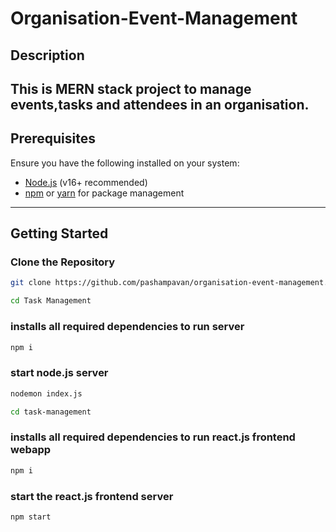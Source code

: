# Organisation-Event-Management

## Description
This is MERN stack project to manage events,tasks and attendees in an organisation.
---

## Prerequisites
Ensure you have the following installed on your system:
- [Node.js](https://nodejs.org/) (v16+ recommended)
- [npm](https://www.npmjs.com/) or [yarn](https://yarnpkg.com/) for package management

---

## Getting Started

### Clone the Repository
```bash
git clone https://github.com/pashampavan/organisation-event-management.git
```

```bash
cd Task Management
```
### installs all required dependencies to run server
```bash
npm i
```
### start node.js server
```bash
nodemon index.js
```
```bash
cd task-management
```
### 
### installs all required dependencies to run react.js frontend webapp
```bash
npm i
```
### start the react.js frontend server
```bash
npm start
```


